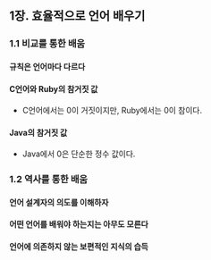 ## 1장. 효율적으로 언어 배우기
### 1.1 비교를 통한 배움
#### 규칙은 언어마다 다르다
#### C언어와 Ruby의 참거짓 값
- C언어에서는 0이 거짓이지만, Ruby에서는 0이 참이다.

#### Java의 참거짓 값
- Java에서 0은 단순한 정수 값이다.

### 1.2 역사를 통한 배움
#### 언어 설계자의 의도를 이해하자
#### 어떤 언어를 배워야 하는지는 아무도 모른다
#### 언어에 의존하지 않는 보편적인 지식의 습득
